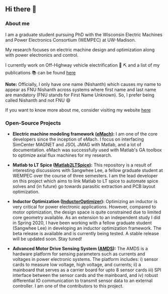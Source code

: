 ## Hi there 👋

### About me
I am a graduate student pursuing PhD with the Wisconsin Electric Machines and Power Electronics Consortium (WEMPEC) at UW-Madison.

My research focuses on electric machine design and optimization along with power electronics and control. 

I currently work on Off-Highway vehicle electrification :tractor: :pick: and a list of my publications :books: can be found [here](https://scholar.google.com/citations?hl=en&user=CPd0z5gAAAAJ)

__Note:__ Officially, I only have one name (Nishanth) which causes my name to appear as FNU Nishanth across systems where first name and last name are mandatory (FNU stands for First Name Unknown). So, I prefer being called Nishanth and not FNU :smile:

If you want to know more about me, consider visiting my website [here](https://ngadiyar93.github.io/)

### Open-Source Projects
- __Electric machine modeling framework ([eMach](https://github.com/Severson-Group/eMach)):__
I am one of the core developers since the inception of eMach. I focus on interfacing SimCenter MAGNET and JSOL JMAG with Matlab, and a lot of documentation. eMach was successfully used with Matlab's GA toolbox to optimize axial flux machines for my research.

- __Matlab to LT Spice ([Matlab2LTSpice](https://github.com/ngadiyar93/Matlab2LTSpice)):__
This repository is a result of interesting discussions with Sangwhee Lee, a fellow graduate student at WEMPEC over the course of three semesters.
I am the lead developer on this project which aims to link Matlab to LT spice to automate spice solves and (in future) go towards parasitic extraction and PCB layout optimization.

- __Inductor Optimization ([InductorOptimizer](https://github.com/ngadiyar93/InductorOptimizer)):__ 
Optimizing an inductor is very critical for power electronic applications. However, compared to motor optimization, the design space is quite constrained due to limited core geometry available. As an extension to an independent study I did in Spring 2020, I have been working with a fellow graduate student (Sangwhee Lee) in developing an inductor optimization framework. The beta release is available and is currently being tested. A stable release will be updated soon. Stay tuned!

- __Advanced Motor Drive Sensing System ([AMDS](https://github.com/Severson-Group/AMDS)):__
The AMDS is a hardware platform for sensing parameters such as currents and voltages in power electronic systems. The platform includes: i) sensor cards to measure low voltage, high voltage, and currents; ii) a mainboard that serves as a carrier board for upto 8 sensor cards iii) SPI interface between the sensor cards and the mainboard, and iv) robust differential IO communication to transmit sensor data to an external controller. I am one of the contributors to this project.

